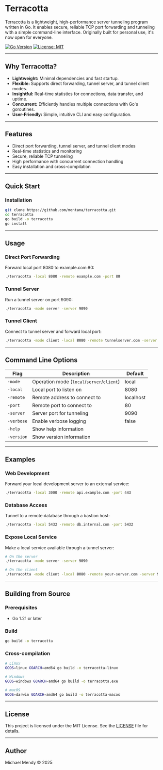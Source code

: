 # Terracotta

Terracotta is a lightweight, high-performance server tunneling program written in Go. It enables secure, reliable TCP port forwarding and tunneling with a simple command-line interface. Originally built for personal use, it's now open for everyone.

[![Go Version](https://img.shields.io/badge/go-1.21%2B-blue)](https://golang.org/dl/) [![License: MIT](https://img.shields.io/badge/License-MIT-yellow.svg)](LICENSE)

---

## Why Terracotta?

- **Lightweight:** Minimal dependencies and fast startup.
- **Flexible:** Supports direct forwarding, tunnel server, and tunnel client modes.
- **Insightful:** Real-time statistics for connections, data transfer, and uptime.
- **Concurrent:** Efficiently handles multiple connections with Go's goroutines.
- **User-Friendly:** Simple, intuitive CLI and easy configuration.

---

## Features

- Direct port forwarding, tunnel server, and tunnel client modes
- Real-time statistics and monitoring
- Secure, reliable TCP tunneling
- High performance with concurrent connection handling
- Easy installation and cross-compilation

---

## Quick Start

### Installation

```bash
git clone https://github.com/montana/terracotta.git
cd terracotta
go build -o terracotta
go install
```

---

## Usage

### Direct Port Forwarding
Forward local port 8080 to example.com:80:
```bash
./terracotta -local 8080 -remote example.com -port 80
```

### Tunnel Server
Run a tunnel server on port 9090:
```bash
./terracotta -mode server -server 9090
```

### Tunnel Client
Connect to tunnel server and forward local port:
```bash
./terracotta -mode client -local 8080 -remote tunnelserver.com -server 9090
```

---

## Command Line Options

| Flag        | Description                                 | Default   |
|-------------|---------------------------------------------|-----------|
| `-mode`     | Operation mode (`local`/`server`/`client`)  | local     |
| `-local`    | Local port to listen on                     | 8080      |
| `-remote`   | Remote address to connect to                | localhost |
| `-port`     | Remote port to connect to                   | 80        |
| `-server`   | Server port for tunneling                   | 9090      |
| `-verbose`  | Enable verbose logging                      | false     |
| `-help`     | Show help information                       |           |
| `-version`  | Show version information                    |           |

---

## Examples

### Web Development
Forward your local development server to an external service:
```bash
./terracotta -local 3000 -remote api.example.com -port 443
```

### Database Access
Tunnel to a remote database through a bastion host:
```bash
./terracotta -local 5432 -remote db.internal.com -port 5432
```

### Expose Local Service
Make a local service available through a tunnel server:
```bash
# On the server
./terracotta -mode server -server 9090

# On the client
./terracotta -mode client -local 8080 -remote your-server.com -server 9090
```

---

## Building from Source

### Prerequisites
- Go 1.21 or later

### Build
```bash
go build -o terracotta
```

### Cross-compilation
```bash
# Linux
GOOS=linux GOARCH=amd64 go build -o terracotta-linux

# Windows
GOOS=windows GOARCH=amd64 go build -o terracotta.exe

# macOS
GOOS=darwin GOARCH=amd64 go build -o terracotta-macos
```

---

## License

This project is licensed under the MIT License. See the [LICENSE](LICENSE) file for details.

---

## Author

Michael Mendy © 2025